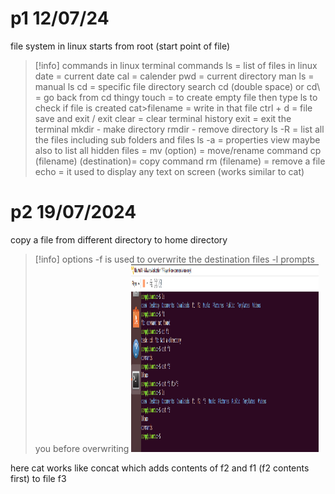   # p1 12/07/24

file system in linux starts from root
(start point of file)


> [!info] commands in linux
> terminal commands
> ls = list of files in linux
> date = current date
> cal = calender
> pwd = current directory
> man ls = manual ls
> cd = specific file directory search
> cd (double space) or cd\ = go back from cd thingy
> touch = to create empty file then type ls to check if file is created
> cat>filename = write in that file
> ctrl + d = file save and exit / exit
> clear = clear terminal history
> exit = exit the terminal
> mkdir - make directory
> rmdir - remove directory
> ls -R = list all the files including sub folders and files
> ls -a = properties view maybe also to list all hidden files
> = mv (option) = move/rename command 
> cp (filename) (destination)= copy command
> rm (filename) = remove a file
> echo = it used to display any text on screen (works similar to cat)
# p2 19/07/2024


copy a file from different directory to home directory

> [!info] options
> -f is used to overwrite the destination files
> -l prompts you before overwriting
    <img src=.attachments/a3aa3aa9663e0733b0d87c4c1bac978307c5b3b3.png width = "300" height = "300">

here cat works like concat which adds contents of f2 and f1 (f2 contents first) to file f3







